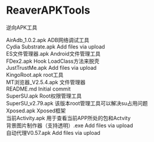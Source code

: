 # ReaverAPKTools
逆向APK工具


AirAdb_1.0.2.apk        ADB网络调试工具        
Cydia Substrate.apk        Add files via upload        
ES文件管理器.apk        Android文件管理工具        
FDex2.apk             Hook LoadClass方法来脱壳        
JustTrustMe.apk          Add files via upload        
KingoRoot.apk          root工具        
MT浏览器_V2.5.4.apk        文件管理器        
README.md             Initial commit        
SuperSU.apk             Root权限管理工具        
SuperSU_v2.79.apk        该版本root管理工具可以解决su占用问题        
Xposed.apk             Xposed框架        
当前Activity.apk        用于查看当前APP所处的包和Actvity        
背景图片制作器（支持透明）.exe        Add files via upload        
自动代理V0.57.apk        Add files via upload        
